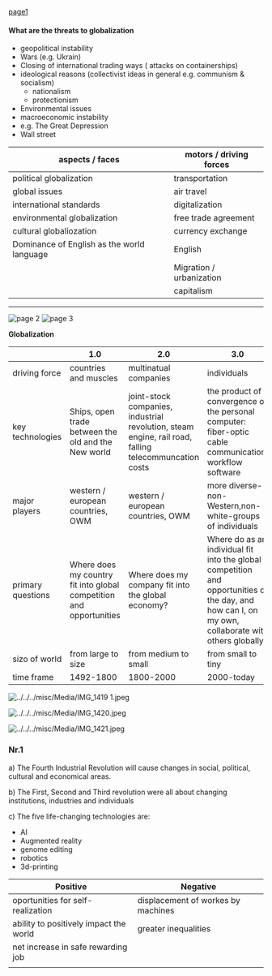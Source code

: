 
[ page1](../../../../docs/images/IMG_1416.jpeg)


#### What are the threats to globalization
- geopolitical instability
- Wars (e.g. Ukrain)
- Closing of international trading ways ( attacks on containerships)
- ideological reasons (collectivist ideas in general e.g. communism & socialism)
	- nationalism 
	- protectionism
- Environmental issues
- macroeconomic instability 
- e.g. The Great Depression 
- Wall street

| aspects / faces                            | motors / driving forces  |
| ------------------------------------------ | ------------------------ |
| political globalization                    | transportation           |
| global issues                              | air travel               |
| international standards                    | digitalization           |
| environmental globalization                | free trade agreement     |
| cultural globaliozation                    | currency exchange        |
| Dominance of English as the world language | English                  |
|                                            | Migration / urbanization |
|                                            | capitalism               |

***

![ page 2](../../../../docs/images/IMG_1417.jpeg)
![ page 3](../../../../docs/images/IMG_1418.jpeg)


**Globalization**

|                   | 1.0                                                                 | 2.0                                                                                                   | 3.0                                                                                                                                                  |
| ----------------- | ------------------------------------------------------------------- | ----------------------------------------------------------------------------------------------------- | ---------------------------------------------------------------------------------------------------------------------------------------------------- |
| driving force     | countries and muscles                                               | multinatual companies                                                                                 | individuals                                                                                                                                          |
| key technologies  | Ships, open trade between the old and the New world                 | joint-stock companies, industrial revolution, steam engine, rail road, falling telecommuncation costs | the product of a convergence of the personal computer: fiber-optic cable communication, workflow software                                            |
| major players     | western / european countries, OWM                                   | western / european countries, OWM                                                                     | more diverse-non-Western,non-white-groups of individuals                                                                                             |
| primary questions | Where does my country fit into global competition and opportunities | Where does my company fit into the global economy?                                                    | Where do  as an individual fit into the global competition and opportunities of the day, and how can I, on my own, collaborate with others globally? |
| sizo of world     | from large to size                                                  | from medium to small                                                                                  | from small to tiny                                                                                                                                   |
| time frame        | 1492-1800                                                           | 1800-2000                                                                                             | 2000-today                                                                                                                                           |



![../../../misc/Media/IMG_1419 1.jpeg](../../../../docs/images/IMG_1419%201.jpeg)


![../../../misc/Media/IMG_1420.jpeg](../../../../docs/images/IMG_1420.jpeg)

![../../../misc/Media/IMG_1421.jpeg](../../../../docs/images/IMG_1421.jpeg)


### Nr.1 
a) The Fourth Industrial Revolution will cause changes in social, political, cultural and economical areas.

b) The First, Second and Third revolution were all about changing institutions, industries and individuals 

c) The five life-changing technologies are: 
- AI
- Augmented reality 
- genome editing
- robotics 
- 3d-printing


| Positive                               | Negative                           |
| -------------------------------------- | ---------------------------------- |
| oportunities for self-realization      | displacement of workes by machines |
| ability to positively impact the world | greater inequalities               |
| net increase in safe rewarding job     |                                    |
|                                        |                                    |

